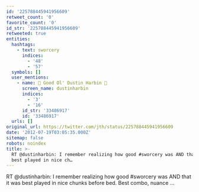 ```yaml
---
id: '225788445941956609'
retweet_count: '0'
favorite_count: '0'
id_str: '225788445941956609'
retweeted: true
entities:
  hashtags:
    - text: sworcery
      indices:
        - '48'
        - '57'
  symbols: []
  user_mentions:
    - name: 🦷 Good Ol' Dustin Harbin 🦷
      screen_name: dustinharbin
      indices:
        - '3'
        - '16'
      id_str: '33486917'
      id: '33486917'
  urls: []
original_url: https://twitter.com/jth/status/225788445941956609
date: '2012-07-19T03:05:35.000Z'
sitemap: false
robots: noindex
title: >-
  RT @dustinharbin: I remember realizing how good #sworcery was AND that it was
  best played in nice ch…
---
```


RT @dustinharbin: I remember realizing how good #sworcery was AND that it was best played in nice chunks before bed. Best combo, nuance  ...